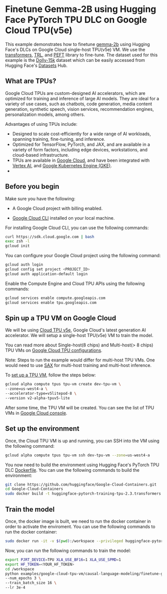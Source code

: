 # Finetune Gemma-2B using Hugging Face PyTorch TPU DLC on Google Cloud TPU(v5e)

This example demonstrates how to finetune [gemma-2b](https://huggingface.co/google/gemma-2b) using Hugging Face's DLCs on Google Cloud single-host TPU(v5e) VM. We use the [transformers](https://huggingface.co/docs/transformers/), [TRL](https://huggingface.co/docs/trl/en/index), and [PEFT](https://huggingface.co/docs/peft/index) library to fine-tune. The dataset used for this example is the [Dolly-15k](databricks/databricks-dolly-15k) dataset which can be easily accessed from Hugging Face's [Datasets](https://huggingface.co/datasets) Hub. 


## What are TPUs?

Google Cloud TPUs are custom-designed AI accelerators, which are optimized for training and inference of large AI models. They are ideal for a variety of use cases, such as chatbots, code generation, media content generation, synthetic speech, vision services, recommendation engines, personalization models, among others.

Advantages of using TPUs include:

- Designed to scale cost-efficiently for a wide range of AI workloads, spanning training, fine-tuning, and inference.
- Optimized for TensorFlow, PyTorch, and JAX, and are available in a variety of form factors, including edge devices, workstations, and cloud-based infrastructure.
- TPUs are available in [Google Cloud](https://cloud.google.com/tpu/docs/intro-to-tpu), and have been integrated with [Vertex AI](https://cloud.google.com/vertex-ai/docs/training/training-with-tpu-vm), and [Google Kubernetes Engine (GKE)](https://cloud.google.com/tpu?hl=en#cloud-tpu-in-gke).
- 

## Before you begin

Make sure you have the following:
- A Google Cloud project with billing enabled.
<!-- - Access to Hugging Face's PyTorch TPU DLC. -->
- [Google Cloud CLI](https://cloud.google.com/sdk/docs/install#linux) installed on your local machine.

For installing Google Cloud CLI, you can use the following commands:

```bash
curl https://sdk.cloud.google.com | bash
exec zsh -l
gcloud init
```

You can configure your Google Cloud project using the following command:

```bash
gcloud auth login
gcloud config set project <PROJECT_ID>
gcloud auth application-default login
```

Enable the Compute Engine and Cloud TPU APIs using the following commands:

```bash
gcloud services enable compute.googleapis.com
gcloud services enable tpu.googleapis.com
```


## Spin up a TPU VM on Google Cloud

We will be using [Cloud TPU v5e](https://cloud.google.com/tpu/docs/v5e-training), Google Cloud's latest generation AI accelerator. We will setup a single-host TPU(v5e) VM to train the model. 

You can read more about Single-host(8 chips) and Multi-host(> 8 chips) TPU VMs on [Google Cloud TPU configurations](https://cloud.google.com/tpu/docs/supported-tpu-configurations).

Note: Steps to run the example would differ for multi-host TPU VMs. One would need to use [SAX](https://github.com/google/saxml) for multi-host training and multi-host inference.

To [set up a TPU VM](https://cloud.google.com/tpu/docs/setup-gcp-account#set-up-env), follow the steps below:

<!-- TODO: Update this script to directly use the Hugging Face PyTorch TPU DLC -->

```bash
gcloud alpha compute tpus tpu-vm create dev-tpu-vm \
--zone=us-west4-a \
--accelerator-type=v5litepod-8 \
--version v2-alpha-tpuv5-lite
```

After some time, the TPU VM will be created. You can see the list of TPU VMs in [Google Cloud console](https://console.cloud.google.com/compute/tpus).


## Set up the environment

Once, the Cloud TPU VM is up and running, you can SSH into the VM using the following command:

```bash
gcloud alpha compute tpus tpu-vm ssh dev-tpu-vm --zone=us-west4-a
```

<!-- TODO: Update the link to the Dockerfile and remove the part where docker image needs to be build once DLCs are released-->
You now need to build the environment using Hugging Face's PyTorch TPU DLC [Dockerfile](https://github.com/huggingface/Google-Cloud-Containers/blob/feature/pytorch-tpu-container/containers/pytorch/training/tpu/2.1/transformers/4.37.2/py310/Dockerfile). You can use the following commands to build the environment:

```bash
git clone https://github.com/huggingface/Google-Cloud-Containers.git
cd Google-Cloud-Containers
sudo docker build -t huggingface-pytorch-training-tpu-2.3.transformers.4.38.1.py310:latest -f containers/pytorch/training/tpu/2.3/transformers/4.38.1/py310/Dockerfile .
```

## Train the model
Once, the docker image is built, we need to run the docker container in order to activate the enviroment. You can use the following commands to run the docker container:

```bash
sudo docker run -it -v $(pwd):/workspace --privileged huggingface-pytorch-training-tpu-2.3.transformers.4.38.1.py310:latest bash
```

Now, you can run the following commands to train the model:

```bash
export PJRT_DEVICE=TPU XLA_USE_BF16=1 XLA_USE_SPMD=1
export HF_TOKEN=<YOUR_HF_TOKEN>
cd /workspace
python examples/google-cloud-tpu-vm/causal-language-modeling/finetune-gemma-lora-dolly.py \ 
--num_epochs 3 \
--train_batch_size 16 \
--lr 3e-4
```